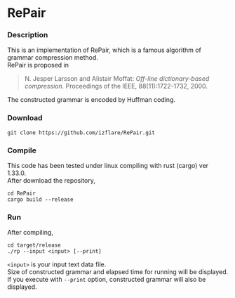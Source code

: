 # RePair

### Description

This is an implementation of RePair, which is a famous algorithm of grammar compression method.  
RePair is proposed in

> N. Jesper Larsson and Alistair Moffat: _Off-line dictionary-based compression._ Proceedings of the IEEE, 88(11):1722-1732, 2000.

The constructed grammar is encoded by Huffman coding.

### Download

```
git clone https://github.com/izflare/RePair.git
```

### Compile

This code has been tested under linux compiling with rust (cargo) ver 1.33.0.  
After download the repository, 

```
cd RePair
cargo build --release
```

### Run

After compiling,

```
cd target/release
./rp --input <input> [--print]
```

`<input>` is your input text data file.  
Size of constructed grammar and elapsed time for running will be displayed.  
If you execute with `--print` option, constructed grammar will also be displayed.

